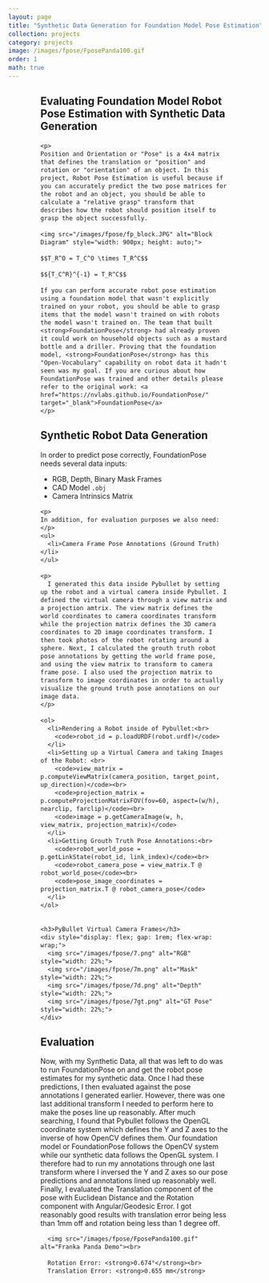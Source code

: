 ```yaml
---
layout: page
title: "Synthetic Data Generation for Foundation Model Pose Estimation"
collection: projects
category: projects
image: /images/fpose/FposePanda100.gif
order: 1
math: true
---
```


<div style="margin: 0 4rem;">
  <div class="card">
    <h2>Evaluating Foundation Model Robot Pose Estimation with Synthetic Data Generation</h2>

    <p>
    Position and Orientation or "Pose" is a 4x4 matrix that defines the translation or "position" and rotation or "orientation" of an object. In this project, Robot Pose Estimation is useful because if you can accurately predict the two pose matrices for the robot and an object, you should be able to calculate a "relative grasp" transform that describes how the robot should position itself to grasp the object successfully. 
    
    <img src="/images/fpose/fp_block.JPG" alt="Block Diagram" style="width: 900px; height: auto;">

    $$T_R^O = T_C^O \times T_R^C$$

    $${T_C^R}^{-1} = T_R^C$$

    If you can perform accurate robot pose estimation using a foundation model that wasn't explicitly trained on your robot, you should be able to grasp items that the model wasn't trained on with robots the model wasn't trained on. The team that built <strong>FoundationPose</strong> had already proven it could work on household objects such as a mustard bottle and a driller. Proving that the foundation model, <strong>FoundationPose</strong> has this "Open-Vocabulary" capability on robot data it hadn't seen was my goal. If you are curious about how FoundationPose was trained and other details please refer to the original work: <a href="https://nvlabs.github.io/FoundationPose/" target="_blank">FoundationPose</a>
    </p>
  </div>


  <div class="card">
    <h2>Synthetic Robot Data Generation</h2>
    <p>
    In order to predict pose correctly, FoundationPose needs several data inputs:
    </p>
    <ul>
      <li>RGB, Depth, Binary Mask Frames</li>
      <li>CAD Model <code>.obj</code></li>
      <li>Camera Intrinsics Matrix</li>
    </ul>
  
    <p>
    In addition, for evaluation purposes we also need:
    </p>
    <ul>
      <li>Camera Frame Pose Annotations (Ground Truth)</li>
    </ul>

    <p>
      I generated this data inside Pybullet by setting up the robot and a virtual camera inside Pybullet. I defined the virtual camera through a view matrix and a projection amtrix. The view matrix defines the world coordinates to camera coordinates transform while the projection matrix defines the 3D camera coordinates to 2D image coordinates transform. I then took photos of the robot rotating around a sphere. Next, I calculated the grouth truth robot pose annotations by getting the world frame pose, and using the view matrix to transform to camera frame pose. I also used the projection matrix to transform to image coordinates in order to actually visualize the ground truth pose annotations on our image data.
    </p>

    <ol>
      <li>Rendering a Robot inside of Pybullet:<br>
        <code>robot_id = p.loadURDF(robot.urdf)</code>
      </li>
      <li>Setting up a Virtual Camera and taking Images of the Robot: <br>
        <code>view_matrix = p.computeViewMatrix(camera_position, target_point, up_direction)</code><br>
        <code>projection_matrix = p.computeProjectionMatrixFOV(fov=60, aspect=(w/h), nearclip, farclip)</code><br>
        <code>image = p.getCameraImage(w, h, view_matrix, projection_matrix)</code>
      </li>
      <li>Getting Grouth Truth Pose Annotations:<br>
        <code>robot_world_pose = p.getLinkState(robot_id, link_index)</code><br>
        <code>robot_camera_pose = view_matrix.T @ robot_world_pose</code><br>
        <code>pose_image_coordinates = projection_matrix.T @ robot_camera_pose</code>
      </li>
    </ol>

    
    <h3>PyBullet Virtual Camera Frames</h3>
    <div style="display: flex; gap: 1rem; flex-wrap: wrap;">
      <img src="/images/fpose/7.png" alt="RGB" style="width: 22%;">
      <img src="/images/fpose/7m.png" alt="Mask" style="width: 22%;">
      <img src="/images/fpose/7d.png" alt="Depth" style="width: 22%;">
      <img src="/images/fpose/7gt.png" alt="GT Pose" style="width: 22%;">
    </div>
  </div>



  <div class="card">
    <h2>Evaluation</h2>
      Now, with my Synthetic Data, all that was left to do was to run FoundationPose on and get the robot pose estimates for my synthetic data. Once I had these predictions, I then evaluated against the pose annotations I generated earlier. However, there was one last additional transform I needed to perform here to make the poses line up reasonably. After much searching, I found that Pybullet follows the OpenGL coordinate system which defines the Y and Z axes to the inverse of how OpenCV defines them. Our foundation model or FoundationPose follows the OpenCV system while our synthetic data follows the OpenGL system. I therefore had to run my annotations through one last transform where I inversed the Y and Z axes so our pose predictions and annotations lined up reasonably well. Finally, I evaluated the Translation component of the pose with Euclidean Distance and the Rotation component with Angular/Geodesic Error. I got reasonably good results with translation error being less than 1mm off and rotation being less than 1 degree off.<br>
      
      <img src="/images/fpose/FposePanda100.gif" alt="Franka Panda Demo"><br>

      Rotation Error: <strong>0.674°</strong><br>
      Translation Error: <strong>0.655 mm</strong>
  </div>
</div>